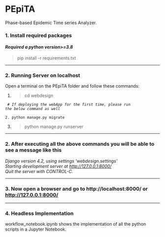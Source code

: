 # PEpiTA
Phase-based Epidemic Time series Analyzer.

### 1. Install required packages
#### ***Required a python version>=3.8***
>pip install -r requirements.txt
*******************************************************************
### 2. Running Server on localhost
Open a terminal on the PEpiTA folder and follow these commands:<br>
1. > cd webdesign <be>

<code> _# If deploying the webApp for the first time, please run the below command as well_<br></code>

<code>2. python manage.py migrate</code>

3. >python manage.py runserver
*******************************************************************
### 2. After executing all the above commands you will be able to see a message like this
_Django version 4.2, using settings 'webdesign.settings'<br>
Starting development server at http://127.0.0.1:8000/<br>
Quit the server with CONTROL-C._
*******************************************************************
### 3. Now open a browser and go to http://localhost:8000/ or http://127.0.0.1:8000/
*******************************************************************
### 4.  Headless Implementation
workflow_notebook.ipynb shows the implementation of all the python scripts in a Jupyter Notebook.
